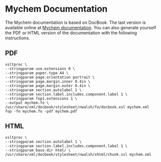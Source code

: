 # Mychem Documentation
The Mychem documentation is based on DocBook. The last version is available online at [Mychem documentation](https://sourceforge.net/projects/mychem/files/documentation/). You can also generate yourself the PDF or HTML version of the documentation with the following instructions.

## PDF
    xsltproc \
    --stringparam use.extensions 0 \
    --stringparam paper.type A4 \
    --stringparam page.orientation portrait \
    --stringparam page.margin.inner 0.4in \
    --stringparam page.margin.outer 0.4in \
    --stringparam section.autolabel 1 \
    --stringparam section.label.includes.component.label 1 \
    --stringparam fop1.extensions 1 \
    --output mychem.fo \
    /usr/share/xml/docbook/stylesheet/nwalsh/fo/docbook.xsl mychem.xml
    fop -fo mychem.fo -pdf mychem.pdf

## HTML
    xsltproc \
    --stringparam section.autolabel 1 \
    --stringparam section.label.includes.component.label 1 \
    --stringparam base.dir html/ \
    /usr/share/xml/docbook/stylesheet/nwalsh/xhtml/chunk.xsl mychem.xml
